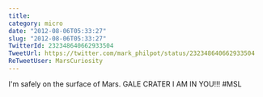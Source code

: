 ```yaml
---
title: 
category: micro
date: "2012-08-06T05:33:27"
slug: "2012-08-06T05:33:27"
TwitterId: 232348640662933504
TweetUrl: https://twitter.com/mark_philpot/status/232348640662933504
ReTweetUser: MarsCuriosity
---
```


<i class="fa fa-retweet" aria-hidden="true"></i> I'm safely on the surface of Mars. GALE CRATER I AM IN YOU!!! #MSL